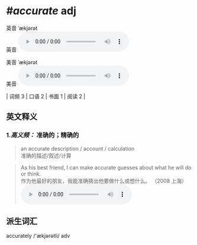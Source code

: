 # ***\#accurate*** adj
英音 ˈækjərət  
英音
<audio src="./media/accurate-B.aac" controls="controls"></audio>

美音 ˈækjərət  
美音
<audio src="./media/accurate.aac" controls="controls"></audio>



| 词频 3 | 口语 2 | 书面 1 | 阅读 2 |  

英文释义
---
### 1.*高义频：* **准确的；精确的**  

 > an accurate description / account / calculation   
 > 准确的描述/叙述/计算    

 > As his best friend, I can make accurate guesses about what he will do or think.   
 > 作为他最好的朋友，我能准确猜出他要做什么或想什么。  （2008 上海）  
<audio src="./media/1-accurate.aac" controls="controls"></audio>


派生词汇
---
accurately /'ækjərətli/ adv   


